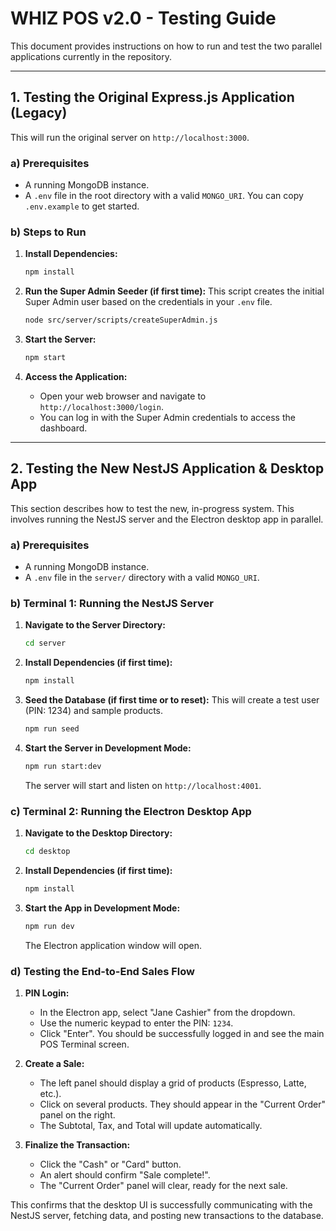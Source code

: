 # WHIZ POS v2.0 - Testing Guide

This document provides instructions on how to run and test the two parallel applications currently in the repository.

---

## 1. Testing the Original Express.js Application (Legacy)

This will run the original server on `http://localhost:3000`.

### a) Prerequisites

*   A running MongoDB instance.
*   A `.env` file in the root directory with a valid `MONGO_URI`. You can copy `.env.example` to get started.

### b) Steps to Run

1.  **Install Dependencies:**
    ```bash
    npm install
    ```

2.  **Run the Super Admin Seeder (if first time):**
    This script creates the initial Super Admin user based on the credentials in your `.env` file.
    ```bash
    node src/server/scripts/createSuperAdmin.js
    ```

3.  **Start the Server:**
    ```bash
    npm start
    ```

4.  **Access the Application:**
    *   Open your web browser and navigate to `http://localhost:3000/login`.
    *   You can log in with the Super Admin credentials to access the dashboard.

---

## 2. Testing the New NestJS Application & Desktop App

This section describes how to test the new, in-progress system. This involves running the NestJS server and the Electron desktop app in parallel.

### a) Prerequisites

*   A running MongoDB instance.
*   A `.env` file in the `server/` directory with a valid `MONGO_URI`.

### b) Terminal 1: Running the NestJS Server

1.  **Navigate to the Server Directory:**
    ```bash
    cd server
    ```

2.  **Install Dependencies (if first time):**
    ```bash
    npm install
    ```

3.  **Seed the Database (if first time or to reset):**
    This will create a test user (PIN: 1234) and sample products.
    ```bash
    npm run seed
    ```

4.  **Start the Server in Development Mode:**
    ```bash
    npm run start:dev
    ```
    The server will start and listen on `http://localhost:4001`.

### c) Terminal 2: Running the Electron Desktop App

1.  **Navigate to the Desktop Directory:**
    ```bash
    cd desktop
    ```

2.  **Install Dependencies (if first time):**
    ```bash
    npm install
    ```

3.  **Start the App in Development Mode:**
    ```bash
    npm run dev
    ```
    The Electron application window will open.

### d) Testing the End-to-End Sales Flow

1.  **PIN Login:**
    *   In the Electron app, select "Jane Cashier" from the dropdown.
    *   Use the numeric keypad to enter the PIN: `1234`.
    *   Click "Enter". You should be successfully logged in and see the main POS Terminal screen.

2.  **Create a Sale:**
    *   The left panel should display a grid of products (Espresso, Latte, etc.).
    *   Click on several products. They should appear in the "Current Order" panel on the right.
    *   The Subtotal, Tax, and Total will update automatically.

3.  **Finalize the Transaction:**
    *   Click the "Cash" or "Card" button.
    *   An alert should confirm "Sale complete!".
    *   The "Current Order" panel will clear, ready for the next sale.

This confirms that the desktop UI is successfully communicating with the NestJS server, fetching data, and posting new transactions to the database.
